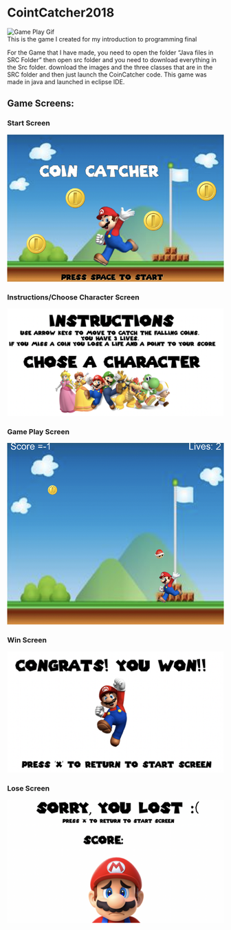 # CointCatcher2018
![Game Play Gif](https://github.com/BriannaPGarland/CointCatcher2018/blob/main/pictures/Hnet-image.gif)
<br/>This is the game I created for my introduction to programming final 


For the Game that I have made, you need to open the folder “Java files in SRC Folder” then open src folder and you need to download everything in the Src folder. download the images and the three classes that are in the SRC folder and then just launch the CoinCatcher code. This game was made in java and launched in eclipse IDE. 


## Game Screens:
  ### Start Screen  
![Start Screen](https://github.com/BriannaPGarland/CointCatcher2018/blob/main/pictures/Screen%20Shot%202020-12-14%20at%204.47.27%20PM.png)
  ### Instructions/Choose Character Screen
![Instructions](https://github.com/BriannaPGarland/CointCatcher2018/blob/main/pictures/Screen%20Shot%202020-12-14%20at%204.47.49%20PM.png)
  ### Game Play Screen  
![GamePlay](https://github.com/BriannaPGarland/CointCatcher2018/blob/main/pictures/Screen%20Shot%202020-12-14%20at%204.47.58%20PM.png)
  ### Win Screen
![Win](https://github.com/BriannaPGarland/CointCatcher2018/blob/main/pictures/Screen%20Shot%202020-12-14%20at%204.47.33%20PM.png)
  ### Lose Screen
![Lose](https://github.com/BriannaPGarland/CointCatcher2018/blob/main/pictures/Screen%20Shot%202020-12-14%20at%204.47.42%20PM.png)

